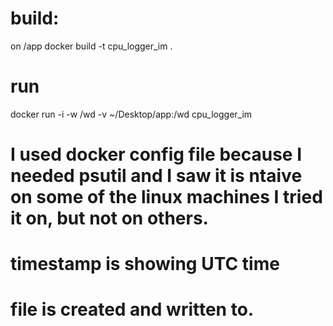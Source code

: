 # build:
on /app
docker build -t cpu_logger_im .

# run
docker run -i -w /wd -v ~/Desktop/app:/wd cpu_logger_im

# I used docker config file because I needed psutil and I saw it is ntaive on some of the linux machines I tried it on, but not on others.

# timestamp is showing UTC time

# file is created and written to.

